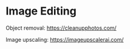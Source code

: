 # Image Editing

Object removal: <https://cleanupphotos.com/>

Image upscaling: <https://imageupscalerai.com/>
